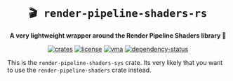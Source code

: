 <!-- markdownlint-disable-file MD041 -->
<!-- markdownlint-disable-file MD033 -->

<div align="center">

# `🎬 render-pipeline-shaders-rs`

**A very lightweight wrapper around the Render Pipeline Shaders library 🦀**

[![crates][crates-badge]][crates-url]
[![license][license-badge]][license-url]
[![vma][vma-badge]][vma-url]
[![dependency-status][dependency-badge]][dependency-url]

[crates-badge]: https://img.shields.io/crates/v/render-pipeline-shaders.svg
[crates-url]: https://crates.io/crates/render-pipeline-shaders

[license-badge]: https://img.shields.io/badge/License-MIT/Apache_2.0-blue.svg
[license-url]: LICENSE-MIT

[vma-badge]: https://img.shields.io/badge/Render%20Pipeline%20Shaders-1.0%20Beta-orange
[vma-url]: https://github.com/GPUOpen-LibrariesAndSDKs/RenderPipelineShaders

[dependency-badge]: https://deps.rs/repo/github/projectkml/render-pipeline-shaders-rs/status.svg
[dependency-url]: https://deps.rs/repo/github/projectkml/render-pipeline-shaders-rs

</div>

This is the `render-pipeline-shaders-sys` crate. Its very likely that you want to use the `render-pipeline-shaders` crate instead.